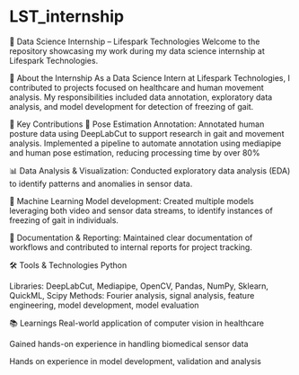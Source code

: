 # LST_internship

🧪 Data Science Internship – Lifespark Technologies
Welcome to the repository showcasing my work during my data science internship at Lifespark Technologies.

🏢 About the Internship
As a Data Science Intern at Lifespark Technologies, I contributed to projects focused on healthcare and human movement analysis. My responsibilities included data annotation, exploratory data analysis, and model development for detection of freezing of gait.

💼 Key Contributions
📌 Pose Estimation Annotation:
Annotated human posture data using DeepLabCut to support research in gait and movement analysis.
Implemented a pipeline to automate annotation using mediapipe and human pose estimation, reducing processing time by over 80%

📊 Data Analysis & Visualization:
Conducted exploratory data analysis (EDA) to identify patterns and anomalies in sensor data.

🧠 Machine Learning Model development:
Created multiple models leveraging both video and sensor data streams, to identify instances of freezing of gait in individuals.

📁 Documentation & Reporting:
Maintained clear documentation of workflows and contributed to internal reports for project tracking.

🛠️ Tools & Technologies
Python

Libraries: DeepLabCut, Mediapipe, OpenCV, Pandas, NumPy, Sklearn, QuickML, Scipy
Methods: Fourier analysis, signal analysis, feature engineering, model development, model evaluation

📚 Learnings
Real-world application of computer vision in healthcare

Gained hands-on experience in handling biomedical sensor data

Hands on experience in model development, validation and analysis
